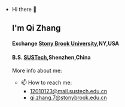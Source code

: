 - Hi there 👋

  ## I'm Qi Zhang
  
  #### Exchange [Stony Brook University](https://www.stonybrook.edu/),NY,USA

  #### B.S. [SUSTech](https://www.sustech.edu.cn/),Shenzhen,China

  More info about me:

  - 📫 How to reach me: 
    + 12010123@mail.sustech.edu.cn
    + qi.zhang.7@stonybrook.edu.cn
